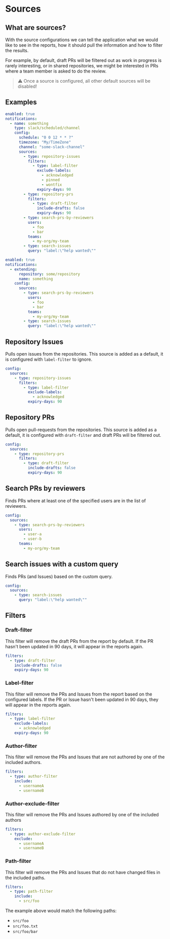 # Sources

## What are sources?
With the source configurations we can tell the application what we would like to see in the reports, how it should pull the information and how to filter the results.

For example, by default, draft PRs will be filtered out as work in progress is rarely interesting, or in shared repositories, we might be interested in PRs where a team member is asked to do the review.

> ⚠ Once a source is configured, all other default sources will be disabled!

## Examples

```yaml
enabled: true
notifications:
  - name: something
    type: slack/scheduled/channel
    config:
      schedule: "0 0 12 * * ?"
      timezone: "My/TimeZone"
      channel: "some-slack-channel"
      sources:
        - type: repository-issues
          filters:
            - type: label-filter
              exclude-labels:
                - acknowledged
                - pinned
                - wontfix
              expiry-days: 90
        - type: repository-prs
          filters:
            - type: draft-filter
              include-drafts: false
              expiry-days: 90
        - type: search-prs-by-reviewers
          users:
            - foo
            - bar
          teams:
            - my-org/my-team
        - type: search-issues
          query: "label:\"help wanted\""
```

```yaml
enabled: true
notifications:
  - extending:
      repository: some/repository
      name: something
    config:
      sources:
        - type: search-prs-by-reviewers
          users:
            - foo
            - bar
          teams:
            - my-org/my-team
        - type: search-issues
          query: "label:\"help wanted\""
```

## Repository Issues
Pulls open issues from the repositories. This source is added as a default, it is configured with `label-filter` to ignore.

```yaml
config:
  sources:
    - type: repository-issues
      filters:
        - type: label-filter
          exclude-labels:
            - acknowledged
          expiry-days: 90
```

## Repository PRs
Pulls open pull-requests from the repositories. This source is added as a default, it is configured with `draft-filter` and draft PRs will be filtered out.

```yaml
config:
  sources:
    - type: repository-prs
      filters:
        - type: draft-filter
          include-drafts: false
          expiry-days: 90
```

## Search PRs by reviewers
Finds PRs where at least one of the specified users are in the list of reviewers.

```yaml
config:
  sources:
    - type: search-prs-by-reviewers
      users:
        - user-a
        - user-b
      teams:
        - my-org/my-team
```

## Search issues with a custom query
Finds PRs (and Issues) based on the custom query.

```yaml
config:
  sources:
    - type: search-issues
      query: "label:\"help wanted\""
```

## Filters

### Draft-filter
This filter will remove the draft PRs from the report by default. If the PR hasn't been updated in 90 days, it will appear in the reports again. 

```yaml
filters:
  - type: draft-filter
    include-drafts: false
    expiry-days: 90
```

### Label-filter
This filter will remove the PRs and Issues from the report based on the configured labels. If the PR or Issue hasn't been updated in 90 days, they will appear in the reports again.

```yaml
filters:
  - type: label-filter
    exclude-labels:
      - acknowledged
    expiry-days: 90
```

### Author-filter
This filter will remove the PRs and Issues that are not authored by one of the included authors.

```yaml
filters:
  - type: author-filter
    include:
      - usernameA
      - usernameB
```

### Author-exclude-filter
This filter will remove the PRs and Issues authored by one of the included authors

```yaml
filters:
  - type: author-exclude-filter
    exclude:
      - usernameA
      - usernameB
```

### Path-filter
This filter will remove the PRs and Issues that do not have changed files in the included paths.

```yaml
filters:
  - type: path-filter
    include:
      - src/foo
```

The example above would match the following paths:

 - `src/foo`
 - `src/foo.txt`
 - `src/foo/bar`
